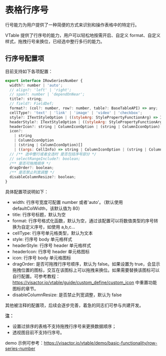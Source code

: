 # 表格行序号

行号能力为用户提供了一种简便的方式来识别和操作表格中的特定行。

VTable 提供了行序号的能力，用户可以轻松地按需开启、自定义 format、自定义样式，拖拽行号来换位，已经选中整行多行的能力。

## 行序号配置项

目前支持如下各项配置：

```javascript
export interface IRowSeriesNumber {
  width?: number | 'auto';
  // align?: 'left' | 'right';
  // span?: number | 'dependOnNear';
  title?: string;
  // field?: FieldDef;
  format?: (col?: number, row?: number, table?: BaseTableAPI) => any;
  cellType?: 'text' | 'link' | 'image' | 'video' | 'checkbox';
  style?: ITextStyleOption | ((styleArg: StylePropertyFunctionArg) => ITextStyleOption);
  headerStyle?: ITextStyleOption | ((styleArg: StylePropertyFunctionArg) => ITextStyleOption);
  headerIcon?: string | ColumnIconOption | (string | ColumnIconOption)[];
  icon?:
    | string
    | ColumnIconOption
    | (string | ColumnIconOption)[]
    | ((args: CellInfo) => string | ColumnIconOption | (string | ColumnIconOption)[]);
  // /** 选中整行或者全选时 是否包括序号部分 */
  // selectRangeInclude?: boolean;
  /** 是否可拖拽顺序 */
  dragOrder?: boolean;
  /** 是否禁止列宽调整 */
  disableColumnResize?: boolean;
}
```

具体配置项说明如下：

- width: 行序号宽度可配置 number 或者'auto'。（默认使用 defaultColWidth，该默认值为 80）
- title: 行序号标题，默认为空
- format: 行序号格式化函数，默认为空，通过该配置可以将数值类型的序号转换为自定义序号，如使用 a,b,c...
- cellType: 行序号单元格类型，默认为文本
- style: 行序号 body 单元格样式
- headerStyle: 行序号 header 单元格样式
- headerIcon: 行序号 header 单元格图标
- icon: 行序号 body 单元格图标
- dragOrder: 是否可拖拽行序号顺序，默认为 false。如果设置为 true，会显示拖拽位置的图标，交互在该图标上可以拖拽来换位。如果需要替换该图标可以自行配置。可参考教程：https://visactor.io/vtable/guide/custom_define/custom_icon 中重置功能图标的章节。
- disableColumnResize: 是否禁止列宽调整，默认为 false

其他被注释的配置项，后续会逐步完善，着急的同志们可参与共建开发。

**注：**

- 设置过排序的表格不支持拖拽行序号来更换数据顺序；
- 透视图目前不支持行序号。

demo 示例可参考：https://visactor.io/vtable/demo/basic-functionality/row-series-number
